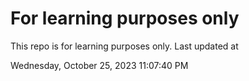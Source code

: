 # For learning purposes only
This repo is for learning purposes only.
Last updated at

Wednesday, October 25, 2023 11:07:40 PM

